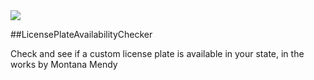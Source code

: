 <img src="http://htteepee.com/plates.jpg">

##LicensePlateAvailabilityChecker

Check and see if a custom license plate is available in your state, in the works by Montana Mendy
